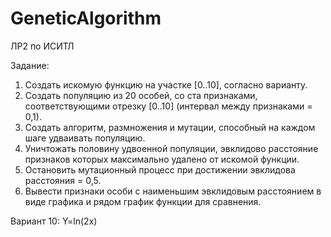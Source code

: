 # GeneticAlgorithm
ЛР2 по ИСИТЛ

Задание:
1) Создать искомую функцию на участке [0..10], согласно варианту.
2) Создать популяцию из 20 особей, со ста признаками, соответствующими отрезку
[0..10] (интервал между признаками = 0,1).
3) Создать алгоритм, размножения и мутации, способный на каждом шаге удваивать
популяцию.
4) Уничтожать половину удвоенной популяции, эвклидово расстояние признаков
которых максимально удалено от искомой функции.
5) Остановить мутационный процесс при достижении эвклидова расстояния = 0,5.
6) Вывести признаки особи с наименьшим эвклидовым расстоянием в виде графика и
рядом график функции для сравнения. 

Вариант 10: Y=ln(2x)
